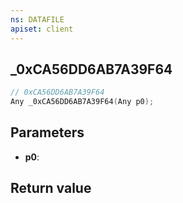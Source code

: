 ```yaml
---
ns: DATAFILE
apiset: client
---
```

## _0xCA56DD6AB7A39F64

```c
// 0xCA56DD6AB7A39F64
Any _0xCA56DD6AB7A39F64(Any p0);
```


## Parameters
* **p0**:

## Return value

